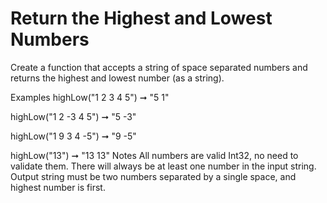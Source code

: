 # Return the Highest and Lowest Numbers

Create a function that accepts a string of space separated numbers and returns the highest and lowest number (as a string).

Examples
highLow("1 2 3 4 5") ➞ "5 1"

highLow("1 2 -3 4 5") ➞ "5 -3"

highLow("1 9 3 4 -5") ➞ "9 -5"

highLow("13") ➞ "13 13"
Notes
All numbers are valid Int32, no need to validate them.
There will always be at least one number in the input string.
Output string must be two numbers separated by a single space, and highest number is first.

